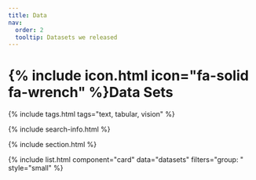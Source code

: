 ```yaml
---
title: Data
nav:
  order: 2
  tooltip: Datasets we released
---
```


# {% include icon.html icon="fa-solid fa-wrench" %}Data Sets


{% include tags.html tags="text, tabular, vision" %}

{% include search-info.html %}

{% include section.html %}


{% include list.html component="card" data="datasets" filters="group: " style="small" %}
